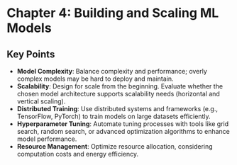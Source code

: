 # Chapter 4: Building and Scaling ML Models

## Key Points

- **Model Complexity**: Balance complexity and performance; overly complex models may be hard to deploy and maintain.
- **Scalability**: Design for scale from the beginning. Evaluate whether the chosen model architecture supports scalability needs (horizontal and vertical scaling).
- **Distributed Training**: Use distributed systems and frameworks (e.g., TensorFlow, PyTorch) to train models on large datasets efficiently.
- **Hyperparameter Tuning**: Automate tuning processes with tools like grid search, random search, or advanced optimization algorithms to enhance model performance.
- **Resource Management**: Optimize resource allocation, considering computation costs and energy efficiency.
